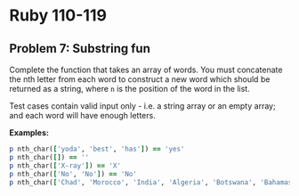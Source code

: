 # Ruby 110-119
## Problem 7: Substring fun

Complete the function that takes an array of words. You must concatenate the nth letter from each word to construct a new word which should be returned as a string, where `n` is the position of the word in the list.

Test cases contain valid input only - i.e. a string array or an empty array; and each word will have enough letters.

**Examples:**

```ruby
p nth_char(['yoda', 'best', 'has']) == 'yes'
p nth_char([]) == ''
p nth_char(['X-ray']) == 'X'
p nth_char(['No', 'No']) == 'No'
p nth_char(['Chad', 'Morocco', 'India', 'Algeria', 'Botswana', 'Bahamas', 'Ecuador', 'Micronesia']) == 'Codewars'
```
